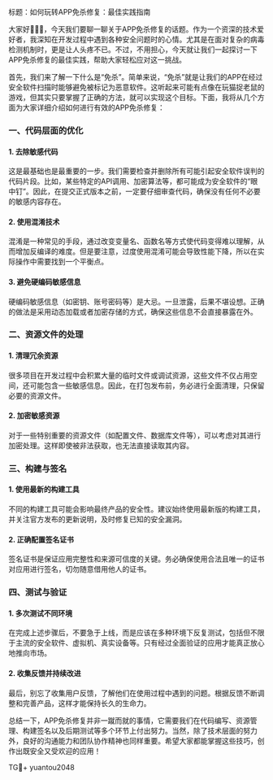 标题：如何玩转APP免杀修复：最佳实践指南

大家好👋👋👋，今天我们要聊一聊关于APP免杀修复的话题。作为一个资深的技术爱好者，我深知在开发过程中遇到各种安全问题时的心情。尤其是在面对复杂的病毒检测机制时，更是让人头疼不已。不过，不用担心，今天就让我们一起探讨一下APP免杀修复的最佳实践，帮助大家轻松应对这一挑战。

首先，我们来了解一下什么是“免杀”。简单来说，“免杀”就是让我们的APP在经过安全软件扫描时能够避免被标记为恶意软件。这听起来可能有点像在玩猫捉老鼠的游戏，但其实只要掌握了正确的方法，就可以实现这个目标。下面，我将从几个方面为大家详细介绍如何进行有效的APP免杀修复：

### 一、代码层面的优化

#### 1. 去除敏感代码

这是最基础也是最重要的一步。我们需要检查并删除所有可能引起安全软件误判的代码片段。比如，某些特定的API调用、加密算法等，都可能成为安全软件的“眼中钉”。因此，在提交正式版本之前，一定要仔细审查代码，确保没有任何不必要的敏感内容存在。

#### 2. 使用混淆技术

混淆是一种常见的手段，通过改变变量名、函数名等方式使代码变得难以理解，从而增加反编译的难度。但是要注意，过度使用混淆可能会导致性能下降，所以在实际操作中需要找到一个平衡点。

#### 3. 避免硬编码敏感信息

硬编码敏感信息（如密钥、账号密码等）是大忌。一旦泄露，后果不堪设想。正确的做法是采用动态加载或者加密存储的方式，确保这些信息不会直接暴露在外。

### 二、资源文件的处理

#### 1. 清理冗余资源

很多项目在开发过程中会积累大量的临时文件或调试资源，这些文件不仅占用空间，还可能包含一些敏感信息。因此，在打包发布前，务必进行全面清理，只保留必要的资源文件。

#### 2. 加密敏感资源

对于一些特别重要的资源文件（如配置文件、数据库文件等），可以考虑对其进行加密处理。这样即使被非法获取，也无法直接读取其内容。

### 三、构建与签名

#### 1. 使用最新的构建工具

不同的构建工具可能会影响最终产品的安全性。建议始终使用最新版的构建工具，并关注官方发布的更新说明，及时修复已知的安全漏洞。

#### 2. 正确配置签名证书

签名证书是保证应用完整性和来源可信度的关键。务必确保使用合法且唯一的证书对应用进行签名，切勿随意借用他人的证书。

### 四、测试与验证

#### 1. 多次测试不同环境

在完成上述步骤后，不要急于上线，而是应该在多种环境下反复测试，包括但不限于主流的安全软件、虚拟机、真实设备等。只有经过全面验证的应用才能真正放心地推向市场。

#### 2. 收集反馈并持续改进

最后，别忘了收集用户反馈，了解他们在使用过程中遇到的问题。根据反馈不断调整和完善产品，这样才能保持长久的生命力。

总结一下，APP免杀修复并非一蹴而就的事情，它需要我们在代码编写、资源管理、构建签名以及后期测试等多个环节上付出努力。当然，除了技术层面的努力外，良好的沟通能力和团队协作精神也同样重要。希望大家都能掌握这些技巧，创作出既安全又受欢迎的应用！

TG💪+ yuantou2048